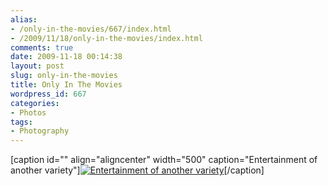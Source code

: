 ```yaml
---
alias:
- /only-in-the-movies/667/index.html
- /2009/11/18/only-in-the-movies/index.html
comments: true
date: 2009-11-18 00:14:38
layout: post
slug: only-in-the-movies
title: Only In The Movies
wordpress_id: 667
categories:
- Photos
tags:
- Photography
---
```


[caption id="" align="aligncenter" width="500" caption="Entertainment of another variety"][![Entertainment of another variety](http://farm4.static.flickr.com/3486/3883622144_7897e2b92d.jpg)](http://farm4.static.flickr.com/3486/3883622144_7897e2b92d.jpg)[/caption] 
